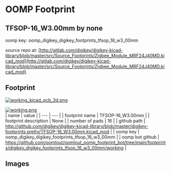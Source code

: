 # OOMP Footprint  
## TFSOP-16_W3.00mm  by none  
  
oomp key: oomp_digikey_digikey_footprints_tfsop_16_w3_00mm  
  
source repo at: [http://gitlab.com/digikey/digikey-kicad-library/blob/master/src/Source_Footprints/Zigbee_Module_MRF24J40MD.kicad_mod](http://gitlab.com/digikey/digikey-kicad-library/blob/master/src/Source_Footprints/Zigbee_Module_MRF24J40MD.kicad_mod)  
## Footprint  
  
[![working_kicad_pcb_3d.png](working_kicad_pcb_3d_600.png)](working_kicad_pcb_3d.png)  
  
[![working.png](working_600.png)](working.png)  
| name | value | 
| --- | --- | 
| footprint name | TFSOP-16_W3.00mm | 
| footprint description | None | 
| number of pads | 16 | 
| github path | http://github.com/digikey/digikey-kicad-library/blob/master/digikey-footprints.pretty/TFSOP-16_W3.00mm.kicad_mod | 
| oomp key | oomp_digikey_digikey_footprints_tfsop_16_w3_00mm | 
| oomp bot github | https://github.com/oomlout/oomlout_oomp_footprint_bot/tree/main/footprints/digikey_digikey_footprints_tfsop_16_w3_00mm/working | 
## Images  
